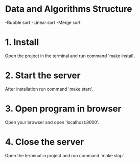 # Data and Algorithms Structure

-Bubble sort
-Linear sort
-Merge sort

# 1. Install
 
Open the project in the terminal and run command 'make install'.

# 2. Start the server

After installation run command 'make start'.

# 3. Open program in browser

Open your browser and open 'localhost:8000'.

# 4. Close the server

Open the terminal in project and run command 'make stop'.
